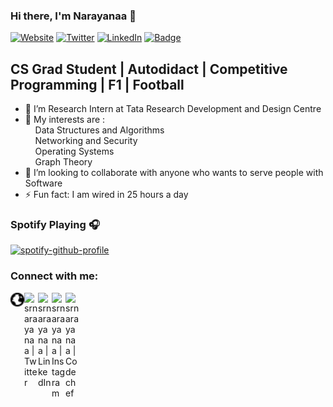 ### Hi there, I'm Narayanaa 👋

[![Website](https://img.shields.io/badge/geeksingularity-Visit-brightgreen)](http://geeksingularity.com)
[![Twitter ](https://img.shields.io/twitter/url/https/twitter.com/srnarayanaa.svg?style=social&label=Follow%20%40srnarayanaa)](https://twitter.com/srnarayanaa)
[![LinkedIn ](https://img.shields.io/badge/LinkedIn-blue?style=flat&logo=linkedin&labelColor=blue)](https://linkedin.com/in/srnarayanaa)
[![Badge](https://cp-logo.vercel.app/codechef/srnarayanaa)](https://www.codechef.com/users/srnarayanaa)
## CS Grad Student | Autodidact | Competitive Programming | F1 | Football

- 🔭 I’m Research Intern at Tata Research Development and Design Centre
- 🌱 My interests are : <br/>
      &nbsp;&nbsp;&nbsp;&nbsp;Data Structures and Algorithms <br/>
      &nbsp;&nbsp;&nbsp;&nbsp;Networking and Security <br/>
      &nbsp;&nbsp;&nbsp;&nbsp;Operating Systems <br/>
      &nbsp;&nbsp;&nbsp;&nbsp;Graph Theory <br/>
- 👯 I’m looking to collaborate with anyone who wants to serve people with Software
- ⚡ Fun fact: I am wired in 25 hours a day

### Spotify Playing 🎧

[![spotify-github-profile](https://spotify-github-profile.vercel.app/api/view?uid=i0wf12gfs0gi48un0c48r8c5d&cover_image=false&theme=default)](https://spotify-github-profile.vercel.app/api/view?uid=i0wf12gfs0gi48un0c48r8c5d&redirect=true)

### Connect with me:

[<img align="left" alt="geeksingularity.com" width="22px" src="https://raw.githubusercontent.com/iconic/open-iconic/master/svg/globe.svg" />][website]
[<img align="left" alt="srnarayanaa | Twitter" width="22px" src="https://cdn.jsdelivr.net/npm/simple-icons@v3/icons/twitter.svg" />][twitter]
[<img align="left" alt="srnarayanaa | LinkedIn" width="22px" src="https://cdn.jsdelivr.net/npm/simple-icons@v3/icons/linkedin.svg" />][linkedin]
[<img align="left" alt="srnarayanaa | Instagram" width="22px" src="https://cdn.jsdelivr.net/npm/simple-icons@v3/icons/instagram.svg" />][instagram]
[<img align="left" alt="srnarayanaa | Codechef" width="22px" src="https://i.pinimg.com/originals/c5/d9/fc/c5d9fc1e18bcf039f464c2ab6cfb3eb6.jpg" />][instagram]
<br />


[website]: https://geeksingularity.com
[twitter]: https://twitter.com/srnarayanaa
[instagram]: https://instagram.com/srnarayanaa
[linkedin]: https://linkedin.com/in/srnarayanaa
[codechef]: https://codechef.com/users/srnarayanaa
